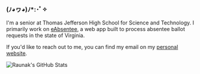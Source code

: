 ### (ﾉ◕ヮ◕)ﾉ*:･ﾟ✧
I'm a senior at Thomas Jefferson High School for Science and Technology. I primarily work on [eAbsentee](https://github.com/eAbsentee/eAbsentee), a web app built to process absentee ballot requests in the state of Virginia.

If you'd like to reach out to me, you can find my email on my [personal website](https://raunak.io).

![Raunak's GitHub Stats](https://github-readme-stats.vercel.app/api?username=rau&hide=contribs,prs,stars&theme=radical&show_icons=true])
